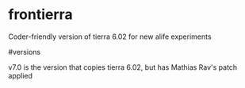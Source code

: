# frontierra
Coder-friendly version of tierra 6.02 for new alife experiments

#versions

v7.0 is the version that copies tierra 6.02, but has Mathias Rav's patch applied
